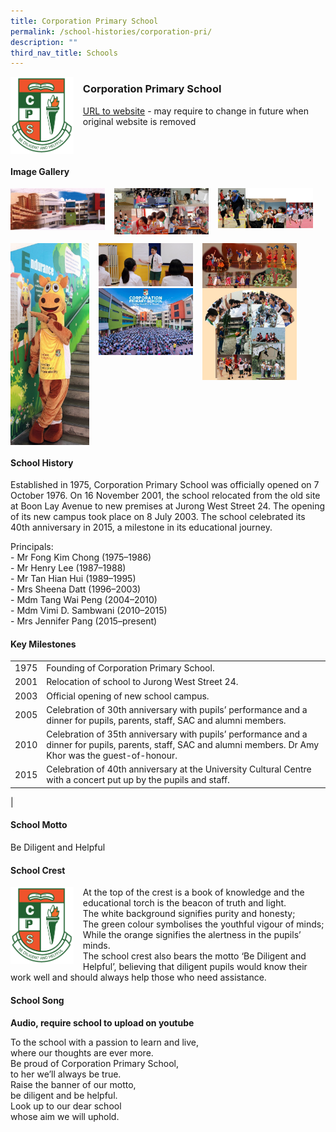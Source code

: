 ```yaml
---
title: Corporation Primary School
permalink: /school-histories/corporation-pri/
description: ""
third_nav_title: Schools
---
```

<img src="/images/corporationpri1.png" style="width:20%;margin-right:15px;" align = "left">

### **Corporation Primary School**
[URL to website](https://corporationpri.moe.edu.sg/) - may require to change in future when original website is removed

<br clear="left">

#### **Image Gallery**

<p><a href="https://staging.d1yxymztqoj7qn.amplifyapp.com/images/corporationpri2.jpg">  
<img src="/images/corporationpri2.jpg" style="width:30%;margin-right:15px;" align = "left">
</a></p>

<p><a href="https://staging.d1yxymztqoj7qn.amplifyapp.com/images/corporationpri3.jpg">  
<img src="/images/corporationpri3.jpg" style="width:30%;margin-right:15px;" align = "left">
</a></p>

<p><a href="https://staging.d1yxymztqoj7qn.amplifyapp.com/images/corporationpri4.jpg">  
<img src="/images/corporationpri4.jpg" style="width:30%;margin-right:15px;" align = "left">
</a></p>

<br clear="left">

<p><a href="https://staging.d1yxymztqoj7qn.amplifyapp.com/images/corporationpri5.jpg">  
<img src="/images/corporationpri5.jpg" style="width:25%;margin-right:15px;" align = "left">
</a></p>

<p><a href="https://staging.d1yxymztqoj7qn.amplifyapp.com/images/corporationpri6.jpg">  
<img src="/images/corporationpri6.jpg" style="width:30%;margin-right:15px;" align = "left">
</a></p>

<p><a href="https://staging.d1yxymztqoj7qn.amplifyapp.com/images/corporationpri7.jpg">  
<img src="/images/corporationpri7.jpg" style="width:30%;margin-right:15px;" align = "left">
</a></p>


<p><a href="https://staging.d1yxymztqoj7qn.amplifyapp.com/images/corporationpri8.jpg">  
<img src="/images/corporationpri8.jpg" style="width:30%;margin-right:15px;" align = "left">
</a></p>

<p><a href="https://staging.d1yxymztqoj7qn.amplifyapp.com/images/corporationpri9.jpg">  
<img src="/images/corporationpri9.jpg" style="width:30%;margin-right:15px;" align = "left">
</a></p>

<br clear="left">

#### **School History**
Established in 1975, Corporation Primary School was officially opened on 7 October 1976. On 16 November 2001, the school relocated from the old site at Boon Lay Avenue to new premises at Jurong West Street 24. The opening of its new campus took place on 8 July 2003. The school celebrated its 40th anniversary in 2015, a milestone in its educational journey.

Principals:<br>
\- Mr Fong Kim Chong (1975–1986)<br>
\- Mr Henry Lee (1987–1988)<br>
\- Mr Tan Hian Hui (1989–1995)<br>
\- Mrs Sheena Datt (1996–2003)<br>
\- Mdm Tang Wai Peng (2004–2010)<br>
\- Mdm Vimi D. Sambwani (2010–2015)<br>
\- Mrs Jennifer Pang (2015–present)

#### **Key Milestones**

|  |  |
|:---:|---|
| 1975 | Founding of Corporation Primary School. |
| 2001 | Relocation of school to Jurong West Street 24. |
| 2003 | Official opening of new school campus. |
| 2005 | Celebration of 30th anniversary with pupils’ performance and a dinner for pupils, parents, staff, SAC and alumni members. |
| 2010 | Celebration of 35th anniversary with pupils’ performance and a dinner for pupils, parents, staff, SAC and alumni members. Dr Amy Khor was the guest-of-honour. |
| 2015 | Celebration of 40th anniversary at the University Cultural Centre with a concert put up by the pupils and staff. |
|

#### **School Motto**
Be Diligent and Helpful

#### **School Crest**
<img src="/images/corporationpri1.png" style="width:20%;margin-right:15px;" align = "left">

At the top of the crest is a book of knowledge and the educational torch is the beacon of truth and light.<br>
The white background signifies purity and honesty;<br>
The green colour symbolises the youthful vigour of minds;<br>
While the orange signifies the alertness in the pupils’ minds.<br>
The school crest also bears the motto ‘Be Diligent and Helpful’, believing that diligent pupils would know their work well and should always help those who need assistance.

#### **School Song**
**Audio, require school to upload on youtube**

To the school with a passion to learn and live,<br>
where our thoughts are ever more.<br>
Be proud of Corporation Primary School,<br>
to her we’ll always be true.<br>
Raise the banner of our motto,<br>
be diligent and be helpful.<br>
Look up to our dear school<br>
whose aim we will uphold.
